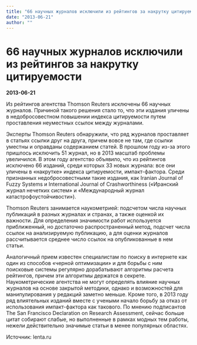 ```yaml
---
title: "66 научных журналов исключили из рейтингов за накрутку цитируемости"
date: "2013-06-21"
author: ""
---
```


# 66 научных журналов исключили из рейтингов за накрутку цитируемости

**2013-06-21** 

Из рейтингов агентства Thomson Reuters исключены 66 научных журналов.  Причиной такого решения стало то, что эти издания уличены в  недобросовестном повышении индекса цитируемости путем проставления  неуместных ссылок между журналами.

Эксперты Thomson Reuters обнаружили, что ряд журналов проставляет в  статьях ссылки друг на друга, причем вовсе не там, где ссылки уместны и  оправданы содержанием статей. В прошлом году из-за этого пришлось  исключить 51 журнал, но в 2013 масштаб проблемы увеличился. В этом году  агентство объявило, что из рейтингов исключено 66 изданий, среди которых  33 новых журнала: все они уличены в «накрутке» индекса цитируемости,  импакт-фактора. Среди признанных недобросовестными такие издания, как Iranian Journal of Fuzzy Systems и International Journal of Crashworthiness («Иранский журнал нечетких систем» и «Международный журнал катастрофоустойчивости»).

Thomson Reuters занимается наукометрией: подсчетом числа научных  публикаций в разных журналах и странах, а также оценкой их важности. Для  определения значимости работ используется приближенный, но достаточно  распространенный метод, подсчет числа ссылок на анализируемую  публикацию, а для оценки журналов рассчитывается среднее число ссылок на  опубликованные в нем статьи.

Аналогичный прием известен специалистам по поиску в интернете как  один из способов «черной оптимизации» и для борьбы с ним поисковые  системы регулярно дорабатывают алгоритмы расчета рейтингов, причем эти  алгоритмы держатся в секрете. Наукометрические агентства не могут  определять влияние научных журналов на основе закрытой методики, однако и  возможностей для манипулирования у редакций заметно меньше. Кроме того,  в 2013 году ряд влиятельных изданий вместе с учеными начало борьбу за  отказ от использования импакт-фактора как такового. По мнению  подписантов The San Francisco Declaration on Research Assessment,  сейчас больше цитат собирают слабые, но выполненные в рамках модных тем  работы, нежели действительно значимые статьи в менее популярных  областях.

Источник: lenta.ru